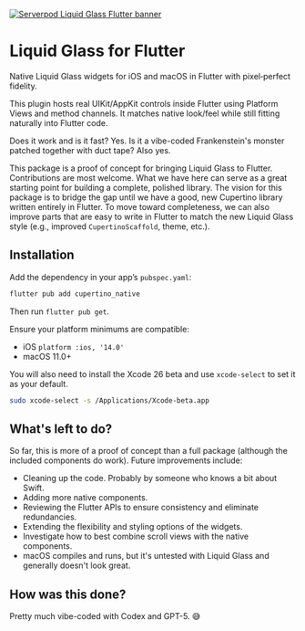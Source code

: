 [![Serverpod Liquid Glass Flutter banner](https://github.com/serverpod/cupertino_native/raw/main/misc/banner.jpg)](https://serverpod.dev)

# Liquid Glass for Flutter

Native Liquid Glass widgets for iOS and macOS in Flutter with pixel‑perfect fidelity.

This plugin hosts real UIKit/AppKit controls inside Flutter using Platform Views and method channels. It matches native look/feel while still fitting naturally into Flutter code.

Does it work and is it fast? Yes. Is it a vibe-coded Frankenstein's monster patched together with duct tape? Also yes.

This package is a proof of concept for bringing Liquid Glass to Flutter. Contributions are most welcome. What we have here can serve as a great starting point for building a complete, polished library. The vision for this package is to bridge the gap until we have a good, new Cupertino library written entirely in Flutter. To move toward completeness, we can also improve parts that are easy to write in Flutter to match the new Liquid Glass style (e.g., improved `CupertinoScaffold`, theme, etc.).

## Installation

Add the dependency in your app’s `pubspec.yaml`:

```bash
flutter pub add cupertino_native
```

Then run `flutter pub get`.

Ensure your platform minimums are compatible:

- iOS `platform :ios, '14.0'`
- macOS 11.0+

You will also need to install the Xcode 26 beta and use `xcode-select` to set it as your default.

```bash
sudo xcode-select -s /Applications/Xcode-beta.app
```

## What's left to do?
So far, this is more of a proof of concept than a full package (although the included components do work). Future improvements include:

- Cleaning up the code. Probably by someone who knows a bit about Swift.
- Adding more native components.
- Reviewing the Flutter APIs to ensure consistency and eliminate redundancies.
- Extending the flexibility and styling options of the widgets.
- Investigate how to best combine scroll views with the native components.
- macOS compiles and runs, but it's untested with Liquid Glass and generally doesn't look great.

## How was this done?
Pretty much vibe-coded with Codex and GPT-5. 😅
